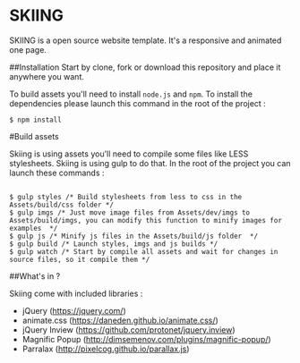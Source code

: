 # SKIING

SKIING is a open source website template. It's a responsive and animated one page.

##Installation
Start by clone, fork or download this repository and place it anywhere you want.

To build assets you'll need to install `node.js` and `npm`.
To install the dependencies please launch this command in the root of the project :  
```
$ npm install
```

#Build assets

Skiing is using assets you'll need to compile some files like LESS stylesheets. Skiing is using gulp to do that.
In the root of the project you can launch these commands : 
```

$ gulp styles /* Build stylesheets from less to css in the Assets/build/css folder */
$ gulp imgs /* Just move image files from Assets/dev/imgs to Assets/build/imgs, you can modify this function to minify images for examples  */
$ gulp js /* Minify js files in the Assets/build/js folder  */
$ gulp build /* Launch styles, imgs and js builds */
$ gulp watch /* Start by compile all assets and wait for changes in source files, so it compile them */

```


##What's in ?

Skiing come with included libraries : 

- jQuery (https://jquery.com/)
- animate.css (https://daneden.github.io/animate.css/)
- jQuery Inview (https://github.com/protonet/jquery.inview)
- Magnific Popup (http://dimsemenov.com/plugins/magnific-popup/)
- Parralax (http://pixelcog.github.io/parallax.js)




